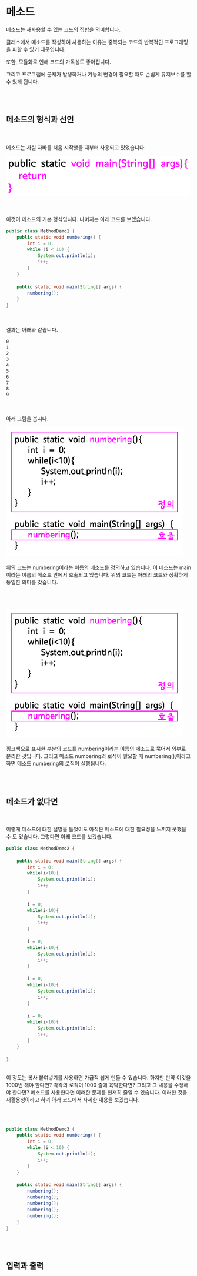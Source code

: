 # **메소드**
메소드는 재사용할 수 있는 코드의 집합을 의미합니다.

클래스에서 메소드를 작성하여 사용하는 이유는 중복되는 코드의 반복적인 프로그래밍을 피할 수 있기 때문입니다.

또한, 모듈화로 인해 코드의 가독성도 좋아집니다.

그리고 프로그램에 문제가 발생하거나 기능의 변경이 필요할 때도 손쉽게 유지보수를 할 수 있게 됩니다.

<br><br>

## **메소드의 형식과 선언**
<br><br>
메소드는 사실 자바를 처음 시작했을 때부터 사용되고 있었습니다.

![Untitled](./img/method.png)

<br><br>
이것이 메소드의 기본 형식입니다. 나머지는 아래 코드를 보겠습니다.

```java
public class MethodDemo1 {
    public static void numbering() {
        int i = 0;
        while (i < 10) {
            System.out.println(i);
            i++;
        }
    }
 
    public static void main(String[] args) {
        numbering();
    }
}
```
<br><br>
결과는 아래와 같습니다.
```
0
1
2
3
4
5
6
7
8
9
```

<br><br>
아래 그림을 봅시다.

![Untitled](./img/method2.png)
<br><br>
위의 코드는 numbering이라는 이름의 메소드를 정의하고 있습니다. 이 메소드는 main이라는 이름의 메소드 안에서 호출되고 있습니다. 위의 코드는 아래의 코드와 정확하게 동일한 의미를 갖습니다.

<br><br>

![Untitled](./img/method2.png)
<br><br>
핑크색으로 표시한 부분의 코드를 numbering이라는 이름의 메소드로 묶어서 외부로 분리한 것입니다. 그리고 메소드 numbering의 로직이 필요할 때 numbering();이라고하면 메소드 numbering의 로직이 실행됩니다.

<br><br>

## **메소드가 없다면**
<br><br>
이렇게 메소드에 대한 설명을 들었어도 아직은 메소드에 대한 필요성을 느끼지 못했을 수 도 있습니다. 그렇다면 아래 코드를 보겠습니다.

```java
public class MethodDemo2 {
     
    public static void main(String[] args) {
        int i = 0;
        while(i<10){
            System.out.println(i);
            i++;
        }
         
        i = 0;
        while(i<10){
            System.out.println(i);
            i++;
        }
         
        i = 0;
        while(i<10){
            System.out.println(i);
            i++;
        }
         
        i = 0;
        while(i<10){
            System.out.println(i);
            i++;
        }
         
        i = 0;
        while(i<10){
            System.out.println(i);
            i++;
        }
    }
 
}
```
<br>
이 정도는 복사 붙여넣기를 사용하면 가급적 쉽게 만들 수 있습니다. 하지만 만약 이것을 1000번 해야 한다면? 각각의 로직이 1000 줄에 육박한다면? 그리고 그 내용을 수정해야 한다면? 메소드를 사용한다면 이러한 문제를 현저히 줄일 수 있습니다. 이러한 것을 재활용성이라고 하며 아래 코드에서 자세한 내용을 보겠습니다.

<br><br>


```java
public class MethodDemo3 {
    public static void numbering() {
        int i = 0;
        while (i < 10) {
            System.out.println(i);
            i++;
        }
    }
 
    public static void main(String[] args) {
        numbering();
        numbering();
        numbering();
        numbering();
        numbering();
    }
}
```

<br><br>

## **입력과 출력**
